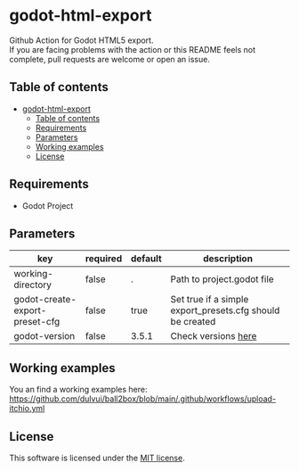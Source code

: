 # godot-html-export
Github Action for Godot HTML5 export.  
If you are facing problems with the action or this README feels not complete, pull requests are welcome or open an issue.

## Table of contents
- [godot-html-export](#godot-html-export)
  - [Table of contents](#table-of-contents)
  - [Requirements](#requirements)
  - [Parameters](#parameters)
  - [Working examples](#working-examples)
  - [License](#license)

## Requirements
 - Godot Project

## Parameters
| key | required | default | description |
| ----|----------|---------|-------------|
| working-directory | false | . | Path to project.godot file |
| godot-create-export-preset-cfg | false | true | Set true if a simple export_presets.cfg should be created |
| godot-version | false | 3.5.1 | Check versions [here](https://downloads.tuxfamily.org/godotengine/) |


## Working examples
You an find a working examples here:  
https://github.com/dulvui/ball2box/blob/main/.github/workflows/upload-itchio.yml

## License
This software is licensed under the [MIT license](LICENSE).